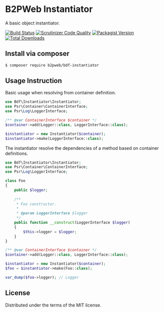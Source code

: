 # B2PWeb Instantiator

A basic object instantiator.

[![Build Status](https://travis-ci.org/b2pweb/bdf-instantiator.svg?branch=master)](https://travis-ci.org/b2pweb/bdf-instantiator)
[![Scrutinizer Code Quality](https://scrutinizer-ci.com/g/b2pweb/bdf-instantiator/badges/quality-score.png?b=master)](https://scrutinizer-ci.com/g/b2pweb/bdf-instantiator/?branch=master)
[![Packagist Version](https://img.shields.io/packagist/v/b2pweb/bdf-instantiator.svg)](https://packagist.org/packages/b2pweb/bdf-instantiator)
[![Total Downloads](https://img.shields.io/packagist/dt/b2pweb/bdf-instantiator.svg)](https://packagist.org/packages/b2pweb/bdf-instantiator)

## Install via composer
```bash
$ composer require b2pweb/bdf-instantiator
```

## Usage Instruction

Basic usage when resolving from container definition.

```PHP
use Bdf\Instantiator\Instantiator;
use Psr\Container\ContainerInterface;
use Psr\Log\LoggerInterface;

/** @var ContainerInterface $container */
$container->add(Logger::class, LoggerInterface::class);

$instantiator = new Instantiator($container);
$instantiator->make(LoggerInterface::class);
```

The instantiator resolve the dependencies of a method based on container definitions.

```PHP
use Bdf\Instantiator\Instantiator;
use Psr\Container\ContainerInterface;
use Psr\Log\LoggerInterface;

class Foo
{
    public $logger;
    
    /**
     * Foo constructor.
     * 
     * @param LoggerInterface $logger  
     */
    public function __construct(LoggerInterface $logger)
    {
        $this->logger = $logger;
    }
}

/** @var ContainerInterface $container */
$container->add(Logger::class, LoggerInterface::class);

$instantiator = new Instantiator($container);
$foo = $instantiator->make(Foo::class);

var_dump($foo->logger); // Logger
```

## License

Distributed under the terms of the MIT license.
